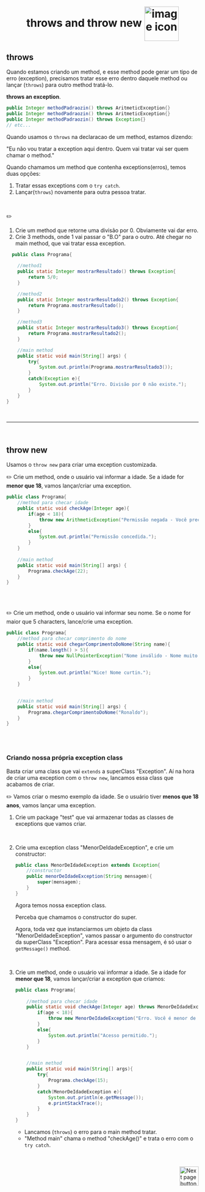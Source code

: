 <h1 align="center">
    throws and throw new
    <img src="https://cdn-icons-png.flaticon.com/512/3378/3378064.png" alt="image icon" width="90px" align="center">
</h1>

## throws

Quando estamos criando um method, e esse method pode gerar um tipo de erro (exception), precisamos tratar esse erro dentro daquele method ou lançar (`throws`) para outro method tratá-lo.

**throws an exception**.

```java
public Integer methodPadraozin() throws AritmeticException{}
public Integer methodPadraozin() throws AritmeticException{}
public Integer methodPadraozin() throws Exception{}
// etc...
```

Quando usamos o `throws` na declaracao de um method, estamos dizendo:

"Eu não vou tratar a exception aqui dentro. Quem vai tratar vai ser quem chamar o method."

Quando chamamos um method que contenha exceptions(erros), temos duas opções:
1. Tratar essas exceptions com o `try catch`.
2. Lançar(`throws`) novamente para outra pessoa tratar.

<br>

:pencil2:
1. Crie um method que retorne uma divisão por 0. Obviamente vai dar erro.
2. Crie 3 methods, onde 1 vai passar o "B.O" para o outro. Até chegar no main method, que vai tratar essa exception.

  ```java
    public class Programa{
      
      //method1
      public static Integer mostrarResultado() throws Exception{
          return 5/0;
      }

      //method2
      public static Integer mostrarResultado2() throws Exception{
          return Programa.mostrarResultado();
      }

      //method3
      public static Integer mostrarResultado3() throws Exception{
          return Programa.mostrarResultado2();
      }

      //main method
      public static void main(String[] args) {
          try{
              System.out.println(Programa.mostrarResultado3());
          }
          catch(Exception e){
              System.out.println("Erro. Divisão por 0 não existe.");
          }
      }
  }
  ```

<br>
<hr>
<br>

## throw new
Usamos o `throw new` para criar uma exception customizada.

:pencil2: Crie um method, onde o usuário vai informar a idade. Se a idade for **menor que 18**, vamos lançar/criar uma exception.

```java
public class Programa{
    //method para checar idade
    public static void checkAge(Integer age){
        if(age < 18){
            throw new ArithmeticException("Permissão negada - Você precisa ter pelo menos 18 anos de idade.");
        }
        else{
            System.out.println("Permissão concedida.");
        }
    }
    
    //main method
    public static void main(String[] args) {
        Programa.checkAge(22);
    }
}
```

<br>
<br>

:pencil2: Crie um method, onde o usuário vai informar seu nome. Se o nome for maior que 5 characters, lance/crie uma exception.

```java
public class Programa{
    //method para checar comprimento do nome
    public static void chegarComprimentoDoNome(String name){
        if(name.length() > 5){
            throw new NullPointerException("Nome inválido - Nome muito grande.");
        }
        else{
            System.out.println("Nice! Nome curtin.");
        }
    }
    

    //main method
    public static void main(String[] args) {
        Programa.chegarComprimentoDoNome("Ronaldo");
    }
}
```

<br>
<br>

### Criando nossa própria exception class
Basta criar uma class que vai `extends` a superClass "Exception". Aí na hora de criar uma exception com o `throw new`, lancamos essa class que acabamos de criar.

:pencil2: Vamos criar o mesmo exemplo da idade. Se o usuário tiver **menos que 18 anos**, vamos lançar uma exception.

1. Crie um package "test" que vai armazenar todas as classes de exceptions que vamos criar.

<br>

2. Crie uma exception class "MenorDeIdadeException", e crie um constructor:

    ```java
    public class MenorDeIdadeException extends Exception{
        //constructor
        public menorDeIdadeException(String mensagem){
            super(mensagem);
        }
    }
    ```
    Agora temos nossa exception class.

    Perceba que chamamos o constructor do super.

    Agora, toda vez que instanciarmos um objeto da class "MenorDeIdadeException", vamos passar o argumento do constructor da superClass "Exception". Para acessar essa mensagem, é só usar o `getMessage()` method.

<br>
    

3. Crie um method, onde o usuário vai informar a idade. Se a idade for **menor que 18**, vamos lançar/criar a exception que criamos:

    ```java
    public class Programa{
        
        //method para checar idade
        public static void checkAge(Integer age) throws MenorDeIdadeException{ //lancamos para o method main tratar
            if(age < 18){
                throw new MenorDeIdadeException("Erro. Você é menor de idade!"); //criamos um erro
            }
            else{
                System.out.println("Acesso permitido.");
            }
        }


        //main method
        public static void main(String[] args){
            try{
                Programa.checkAge(15);
            }
            catch(MenorDeIdadeException e){
                System.out.println(e.getMessage());
                e.printStackTrace();
            }
        }
    }
    ```

    - Lancamos (`throws`) o erro para o main method tratar. 
    - "Method main" chama o method "checkAge()" e trata o erro com o `try catch`.

<br>
<br>

<!-- Botão para próxima página -->
<a href="https://github.com/lGabrielDev/02.java/blob/main/Estudo/24.generics/generics.md">
  <img src="https://cdn-icons-png.flaticon.com/512/8175/8175884.png" alt="Next page button" width="50px" align="right">
</a>
